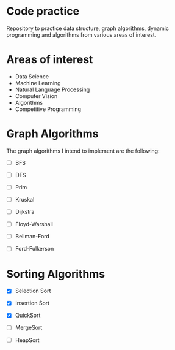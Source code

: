 # Code practice

Repository to practice data structure, graph algorithms, dynamic programming and algorithms from various areas of interest.

# Areas of interest

* Data Science
* Machine Learning
* Natural Language Processing
* Computer Vision
* Algorithms
* Competitive Programming


# Graph Algorithms

The graph algorithms I intend to implement are the following:

- [ ] BFS
- [ ] DFS
- [ ] Prim
- [ ] Kruskal
- [ ] Dijkstra
- [ ] Floyd-Warshall
- [ ] Bellman-Ford
- [ ] Ford-Fulkerson


# Sorting Algorithms

- [x] Selection Sort
- [x] Insertion Sort
- [x] QuickSort
- [ ] MergeSort
- [ ] HeapSort

